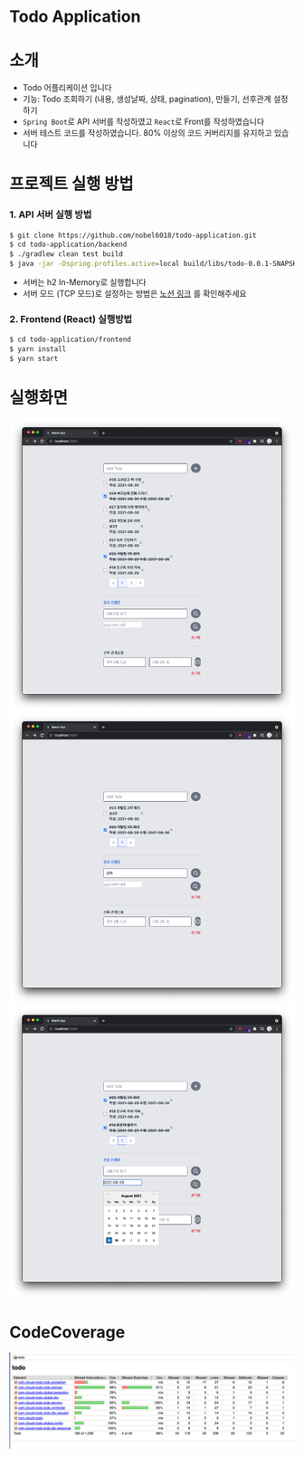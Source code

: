 # Todo Application

# 소개

- Todo 어플리케이션 입니다
- 기능: Todo 조회하기 (내용, 생성날짜, 상태, pagination), 만들기, 선후관계 설정하기
- `Spring Boot`로 API 서버를 작성하였고 `React`로 Front를 작성하였습니다
- 서버 테스트 코드를 작성하였습니다. 80% 이상의 코드 커버리지를 유지하고 있습니다

# 프로젝트 실행 방법

### 1. API 서버 실행 방법

```bash
$ git clone https://github.com/nobel6018/todo-application.git
$ cd todo-application/backend
$ ./gradlew clean test build
$ java -jar -Dspring.profiles.active=local build/libs/todo-0.0.1-SNAPSHOT.jar
```

- 서버는 h2 In-Memory로 실행합니다
- 서버 모드 (TCP 모드)로 설정하는 방법은 [노션 링크](https://fierce-hydrangea-cb7.notion.site/H2-d7baf9facbed43b8a6de9ac7934d0eb6) 를
  확인해주세요

### 2. Frontend (React) 실행방법

```bash
$ cd todo-application/frontend
$ yarn install
$ yarn start
```

# 실행화면

![screen1](/images/screen1.png)
![screen2](/images/screen2.png)
![screen3](/images/screen3.png)

# CodeCoverage

![code-coverage](/images/code-coverage.png)
